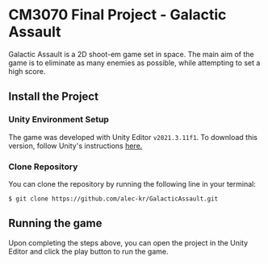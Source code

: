 # CM3070 Final Project - Galactic Assault
Galactic Assault is a 2D shoot-em game set in space. The main aim of the game is to eliminate as many enemies as possible, while attempting to set a high score.

## Install the Project
### Unity Environment Setup
The game was developed with Unity Editor ```v2021.3.11f1```. To download this version, follow Unity's instructions [here.](https://unity.com/releases/editor/whats-new/2021.3.11) 

### Clone Repository
You can clone the repository by running the following line in your terminal:
```
$ git clone https://github.com/alec-kr/GalacticAssault.git
```

## Running the game
Upon completing the steps above, you can open the project in the Unity Editor and click the play button to run the game.
